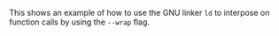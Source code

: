 This shows an example of how to use the GNU linker `ld` to interpose on
function calls by using the `--wrap` flag.
